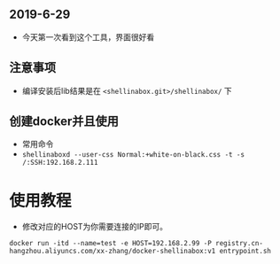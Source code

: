 ## 2019-6-29 
- 今天第一次看到这个工具，界面很好看

## 注意事项
- 编译安装后lib结果是在 `<shellinabox.git>/shellinabox/` 下

## 创建docker并且使用
- 常用命令
- `shellinaboxd --user-css Normal:+white-on-black.css -t -s /:SSH:192.168.2.111`

# 使用教程
- 修改对应的HOST为你需要连接的IP即可。
```
docker run -itd --name=test -e HOST=192.168.2.99 -P registry.cn-hangzhou.aliyuncs.com/xx-zhang/docker-shellinabox:v1 entrypoint.sh
```
